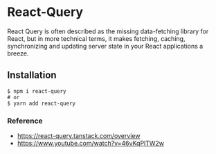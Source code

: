 # React-Query

React Query is often described as the missing data-fetching library for React, but in more technical terms, it makes fetching, caching, synchronizing and updating server state in your React applications a breeze.

## Installation


``` 
$ npm i react-query
# or
$ yarn add react-query 
  ```

  ### Reference 
  - https://react-query.tanstack.com/overview 
  - https://www.youtube.com/watch?v=46vKqPlTW2w 